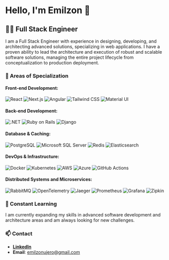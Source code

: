 # Hello, I'm Emilzon 👋

## 👨‍💻 Full Stack Engineer

I am a Full Stack Engineer with experience in designing, developing, and architecting advanced solutions, specializing in web applications. I have a proven ability to lead the architecture and execution of robust and scalable software solutions, managing the entire project lifecycle from conceptualization to production deployment.

### 🚀 Areas of Specialization

#### Front-end Development:
![React](https://img.shields.io/badge/-React-61DAFB?style=flat-square&logo=react&logoColor=white)
![Next.js](https://img.shields.io/badge/-Next.js-000000?style=flat-square&logo=nextdotjs&logoColor=white)
![Angular](https://img.shields.io/badge/-Angular-DD0031?style=flat-square&logo=angular&logoColor=white)
![Tailwind CSS](https://img.shields.io/badge/-Tailwind_CSS-06B6D4?style=flat-square&logo=tailwindcss&logoColor=white)
![Material UI](https://img.shields.io/badge/-Material_UI-0081CB?style=flat-square&logo=materialui&logoColor=white)

#### Back-end Development:
![.NET](https://img.shields.io/badge/-.NET-512BD4?style=flat-square&logo=dotnet&logoColor=white)
![Ruby on Rails](https://img.shields.io/badge/-Ruby_on_Rails-CC0000?style=flat-square&logo=rubyonrails&logoColor=white)
![Django](https://img.shields.io/badge/-Django-092E20?style=flat-square&logo=django&logoColor=white)

#### Database & Caching:
![PostgreSQL](https://img.shields.io/badge/-PostgreSQL-316192?style=flat-square&logo=postgresql&logoColor=white)
![Microsoft SQL Server](https://img.shields.io/badge/-Microsoft_SQL_Server-CC2927?style=flat-square&logo=microsoftsqlserver&logoColor=white)
![Redis](https://img.shields.io/badge/-Redis-DC382D?style=flat-square&logo=redis&logoColor=white)
![Elasticsearch](https://img.shields.io/badge/-Elasticsearch-005571?style=flat-square&logo=elasticsearch&logoColor=white)

#### DevOps & Infrastructure:
![Docker](https://img.shields.io/badge/-Docker-2496ED?style=flat-square&logo=docker&logoColor=white)
![Kubernetes](https://img.shields.io/badge/-Kubernetes-326CE5?style=flat-square&logo=kubernetes&logoColor=white)
![AWS](https://img.shields.io/badge/-AWS-232F3E?style=flat-square&logo=amazonaws&logoColor=white)
![Azure](https://img.shields.io/badge/-Azure-0078D4?style=flat-square&logo=microsoftazure&logoColor=white)
![GitHub Actions](https://img.shields.io/badge/-GitHub_Actions-2088FF?style=flat-square&logo=githubactions&logoColor=white)

#### Distributed Systems and Microservices:
![RabbitMQ](https://img.shields.io/badge/-RabbitMQ-FF6600?style=flat-square&logo=rabbitmq&logoColor=white)
![OpenTelemetry](https://img.shields.io/badge/-OpenTelemetry-000000?style=flat-square&logo=opentelemetry&logoColor=white)
![Jaeger](https://img.shields.io/badge/-Jaeger-3B0083?style=flat-square&logo=jaeger&logoColor=white)
![Prometheus](https://img.shields.io/badge/-Prometheus-E6522C?style=flat-square&logo=prometheus&logoColor=white)
![Grafana](https://img.shields.io/badge/-Grafana-F46800?style=flat-square&logo=grafana&logoColor=white)
![Zipkin](https://img.shields.io/badge/-Zipkin-5E2750?style=flat-square&logo=apache&logoColor=white)

### 🌱 Constant Learning

I am currently expanding my skills in advanced software development and architecture areas and am always looking for new challenges.

### 📫 Contact

- **[LinkedIn](your-linkedin-link)**
- **Email**: emilzonujero@gmail.com
